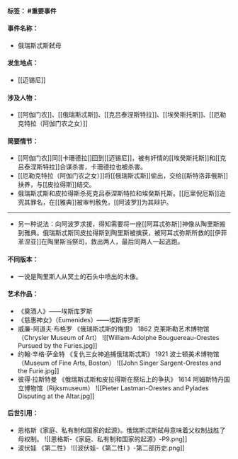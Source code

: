 #### 标签： #重要事件
#### 事件名称：
- 俄瑞斯忒斯弑母
#### 发生地点：
- [[迈锡尼]]
#### 涉及人物：
- [[阿伽门农]]、[[俄瑞斯忒斯]]、[[克吕泰涅斯特拉]]、[[埃癸斯托斯]]、[[厄勒克特拉（阿伽门农之女）]]
#### 简要情节：
- [[阿伽门农]]同[[卡珊德拉]]回到[[迈锡尼]]，被有奸情的[[埃癸斯托斯]]和[[克吕泰涅斯特拉]]合谋杀害，卡珊德拉也被杀害。
- [[厄勒克特拉（阿伽门农之女）]]将[[俄瑞斯忒斯]]偷出，交给[[斯特洛菲俄斯]]扶养，与[[皮拉得斯]]结交。
- 俄瑞斯忒斯和皮拉得斯杀死克吕泰涅斯特拉和埃癸斯托斯。[[厄里倪厄斯]]追究其罪名，在[[雅典]]被审判赦免，[[阿波罗]]为其辩护。
- - -
- 另一种说法：向阿波罗求援，得知需要将一座[[阿耳忒弥斯]]神像从陶里斯搬到雅典。俄瑞斯忒斯同皮拉得斯到陶里斯被擒获，被阿耳忒弥斯所救的[[伊菲革涅亚]]在陶里斯当祭司，救出两人，最后同两人一起逃跑。
#### 不同版本：
- 一说是陶里斯人从冥土的石头中喷出的木像。
#### 艺术作品：
- 《奠酒人》——埃斯库罗斯
- 《慈惠神女》（Eumenides）——埃斯库罗斯
- 威廉-阿道夫·布格罗 《俄瑞斯忒斯的悔恨》 1862 克莱斯勒艺术博物馆（Chrysler Museum of Art）
![[William-Adolphe Bouguereau-Orestes Pursued by the Furies.jpg]]
- 约翰·辛格·萨金特 《复仇三女神追捕俄瑞斯忒斯》 1921 波士顿美术博物馆（Museum of Fine Arts, Boston）
![[John Singer Sargent-Orestes and the Furie.jpg]]
- 彼得·拉斯特曼 《俄瑞斯忒斯和皮拉得斯在祭坛上的争执》 1614 阿姆斯特丹国立博物馆（Rijksmuseum）
![[Pieter Lastman-Orestes and Pylades Disputing at the Altar.jpg]]
#### 后世引用：
- 恩格斯《家庭、私有制和国家的起源》。俄瑞斯忒斯弑母意味着父权制战胜了母权制。
![[恩格斯-《家庭、私有制和国家的起源》-P9.png]]
- 波伏娃 《第二性》
![[波伏娃-《第二性Ⅰ 》-第二部历史.png]]